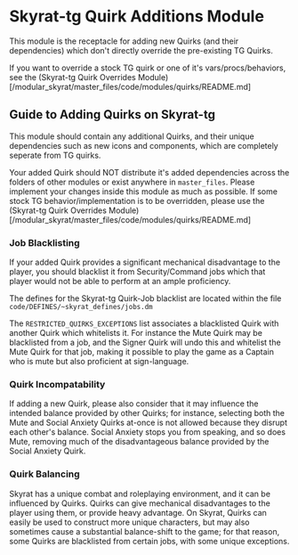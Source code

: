 # Skyrat-tg Quirk Additions Module

This module is the receptacle for adding new Quirks (and their dependencies) which don't directly override the pre-existing TG Quirks.

If you want to override a stock TG quirk or one of it's vars/procs/behaviors, see the (Skyrat-tg Quirk Overrides Module)[/modular_skyrat/master_files/code/modules/quirks/README.md]

## Guide to Adding Quirks on Skyrat-tg

This module should contain any additional Quirks, and their unique dependencies such as new icons and components, which are completely seperate from TG quirks.

Your added Quirk should NOT distribute it's added dependencies across the folders of other modules or exist anywhere in `master_files`. Please implement your changes inside this module as much as possible. If some stock TG behavior/implementation is to be overridden, please use the (Skyrat-tg Quirk Overrides Module)[/modular_skyrat/master_files/code/modules/quirks/README.md]

### Job Blacklisting

If your added Quirk provides a significant mechanical disadvantage to the player, you should blacklist it from Security/Command jobs which that player would not be able to perform at an ample proficiency.

The defines for the Skyrat-tg Quirk-Job blacklist are located within the file `code/DEFINES/~skyrat_defines/jobs.dm`

The `RESTRICTED_QUIRKS_EXCEPTIONS` list associates a blacklisted Quirk with another Quirk which whitelists it. For instance the Mute Quirk may be blacklisted from a job, and the Signer Quirk will undo this and whitelist the Mute Quirk for that job, making it possible to play the game as a Captain who is mute but also proficient at sign-language.

### Quirk Incompatability

If adding a new Quirk, please also consider that it may influence the intended balance provided by other Quirks; for instance, selecting both the Mute and Social Anxiety Quirks at-once is not allowed because they disrupt each other's balance. Social Anxiety stops you from speaking, and so does Mute, removing much of the disadvantageous balance provided by the Social Anxiety Quirk.

### Quirk Balancing

Skyrat has a unique combat and roleplaying environment, and it can be influenced by Quirks. Quirks can give mechanical disadvantages to the player using them, or provide heavy advantage. On Skyrat, Quirks can easily be used to construct more unique characters, but may also sometimes cause a substantial balance-shift to the game; for that reason, some Quirks are blacklisted from certain jobs, with some unique exceptions.
